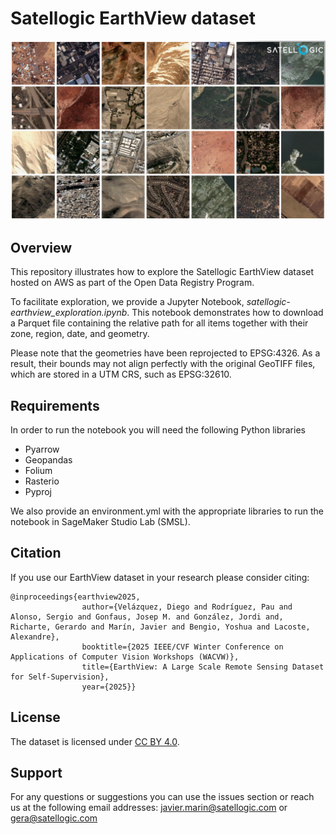 # Satellogic EarthView dataset

![satellogic-earthview](https://github.com/satellogic/satellogic-earthview/raw/main/docs/source/_static/img/dataset_samples.jpg) <br />

## Overview

This repository illustrates how to explore the Satellogic EarthView dataset hosted on AWS as part of the Open Data Registry Program.

To facilitate exploration, we provide a Jupyter Notebook, *satellogic-earthview_exploration.ipynb*. This notebook demonstrates how to download a Parquet file containing the relative path for all items together with their zone, region, date, and geometry.

Please note that the geometries have been reprojected to EPSG:4326. As a result, their bounds may not align perfectly with the original GeoTIFF files, which are stored in a UTM CRS, such as EPSG:32610.

## Requirements

In order to run the notebook you will need the following Python libraries

- Pyarrow
- Geopandas
- Folium
- Rasterio
- Pyproj

We also provide an environment.yml with the appropriate libraries to run the notebook in SageMaker Studio Lab (SMSL).

## Citation 

If you use our EarthView dataset in your research please consider citing:

```
@inproceedings{earthview2025,
                author={Velázquez, Diego and Rodríguez, Pau and Alonso, Sergio and Gonfaus, Josep M. and González, Jordi and, Richarte, Gerardo and Marín, Javier and Bengio, Yoshua and Lacoste, Alexandre},
                booktitle={2025 IEEE/CVF Winter Conference on Applications of Computer Vision Workshops (WACVW)}, 
                title={EarthView: A Large Scale Remote Sensing Dataset for Self-Supervision}, 
                year={2025}}  
```

## License

The dataset is licensed under [CC BY 4.0](https://creativecommons.org/licenses/by/4.0/).  


## Support

For any questions or suggestions you can use the issues section or reach us at the following email addresses: javier.marin@satellogic.com or gera@satellogic.com
